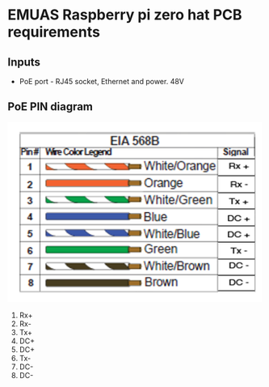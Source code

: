 # EMUAS Raspberry pi zero hat PCB requirements

## Inputs

- PoE port - RJ45 socket, Ethernet and power. 48V 


## PoE PIN diagram

![PoE pins](PoE-pins.png)

1. Rx+
2. Rx-
3. Tx+
4. DC+
5. DC+
6. Tx-
7. DC-
8. DC-

